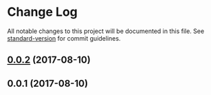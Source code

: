 # Change Log

All notable changes to this project will be documented in this file.
See [standard-version](https://github.com/conventional-changelog/standard-version) for commit guidelines.

<a name="0.0.2"></a>
## [0.0.2](https://github.com/strvcom/atlas.js/compare/@atlas.js/firebase@0.0.1...@atlas.js/firebase@0.0.2) (2017-08-10)




<a name="0.0.1"></a>
## 0.0.1 (2017-08-10)
